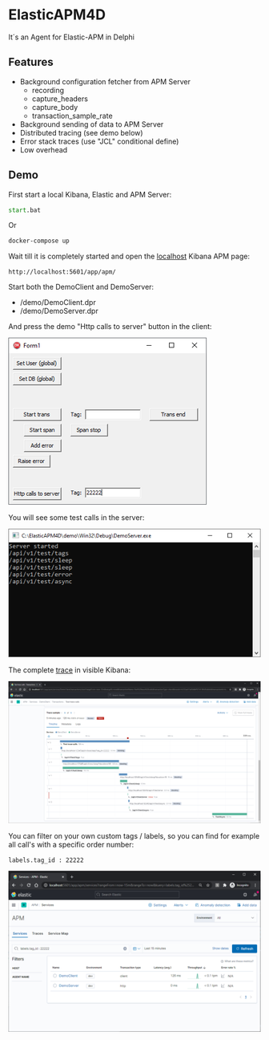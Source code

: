 # ElasticAPM4D
It´s an Agent for Elastic-APM in Delphi

## Features
- Background configuration fetcher from APM Server
  - recording
  - capture_headers
  - capture_body
  - transaction_sample_rate
- Background sending of data to APM Server
- Distributed tracing (see demo below)
- Error stack traces (use "JCL" conditional define)
- Low overhead

## Demo

First start a local Kibana, Elastic and APM Server:
```cmd
start.bat
```
Or
```cmd
docker-compose up
```

Wait till it is completely started and open the [localhost](http://localhost:5601/app/apm/) Kibana APM page:
```
http://localhost:5601/app/apm/
```

Start both the DemoClient and DemoServer:
- /demo/DemoClient.dpr
- /demo/DemoServer.dpr

And press the demo "Http calls to server" button in the client:

![Demo client](/demo/client.png?raw=true)

You will see some test calls in the server:

![Demo server](/demo/server.png?raw=true)

The complete [trace](http://localhost:5601/app/apm/services/DemoClient/transactions/view?rangeFrom=now-15m&rangeTo=now&traceId=&transactionId=&transactionName=Test%20trace%20calls&transactionType=client) in visible Kibana:

![Demo trace](/demo/trace.png?raw=true)

You can filter on your own custom tags / labels, so you can find for example all call's with a specific order number:
```
labels.tag_id : 22222
```

![Demo labels](/demo/labels.png?raw=true)